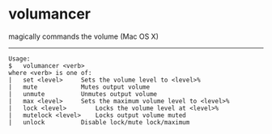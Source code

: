 # volumancer
magically commands the volume (Mac OS X)

---
```
Usage:  
$	volumancer <verb>  
where <verb> is one of:  
|	set <level>		Sets the volume level to <level>%  
|	mute			Mutes output volume  
|	unmute			Unmutes output volume  
|	max <level>		Sets the maximum volume level to <level>%  
|	lock <level>		Locks the volume level at <level>%  
|	mutelock <level>	Locks output volume muted  
|	unlock			Disable lock/mute lock/maximum  
```
